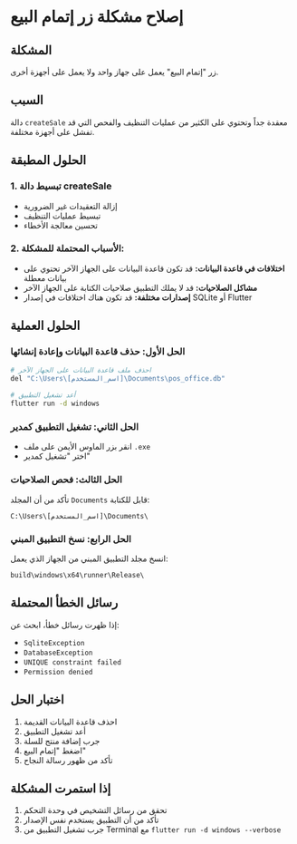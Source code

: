 # إصلاح مشكلة زر إتمام البيع

## المشكلة
زر "إتمام البيع" يعمل على جهاز واحد ولا يعمل على أجهزة أخرى.

## السبب
دالة `createSale` معقدة جداً وتحتوي على الكثير من عمليات التنظيف والفحص التي قد تفشل على أجهزة مختلفة.

## الحلول المطبقة

### 1. تبسيط دالة createSale
- إزالة التعقيدات غير الضرورية
- تبسيط عمليات التنظيف
- تحسين معالجة الأخطاء

### 2. الأسباب المحتملة للمشكلة:
- **اختلافات في قاعدة البيانات:** قد تكون قاعدة البيانات على الجهاز الآخر تحتوي على بيانات معطلة
- **مشاكل الصلاحيات:** قد لا يملك التطبيق صلاحيات الكتابة على الجهاز الآخر
- **إصدارات مختلفة:** قد تكون هناك اختلافات في إصدار SQLite أو Flutter

## الحلول العملية

### الحل الأول: حذف قاعدة البيانات وإعادة إنشائها
```bash
# احذف ملف قاعدة البيانات على الجهاز الآخر
del "C:\Users\[اسم_المستخدم]\Documents\pos_office.db"

# أعد تشغيل التطبيق
flutter run -d windows
```

### الحل الثاني: تشغيل التطبيق كمدير
- انقر بزر الماوس الأيمن على ملف `.exe`
- اختر "تشغيل كمدير"

### الحل الثالث: فحص الصلاحيات
تأكد من أن المجلد `Documents` قابل للكتابة:
```
C:\Users\[اسم_المستخدم]\Documents\
```

### الحل الرابع: نسخ التطبيق المبني
انسخ مجلد التطبيق المبني من الجهاز الذي يعمل:
```
build\windows\x64\runner\Release\
```

## رسائل الخطأ المحتملة

إذا ظهرت رسائل خطأ، ابحث عن:
- `SqliteException`
- `DatabaseException` 
- `UNIQUE constraint failed`
- `Permission denied`

## اختبار الحل

1. احذف قاعدة البيانات القديمة
2. أعد تشغيل التطبيق
3. جرب إضافة منتج للسلة
4. اضغط "إتمام البيع"
5. تأكد من ظهور رسالة النجاح

## إذا استمرت المشكلة

1. تحقق من رسائل التشخيص في وحدة التحكم
2. تأكد من أن التطبيق يستخدم نفس الإصدار
3. جرب تشغيل التطبيق من Terminal مع `flutter run -d windows --verbose`
